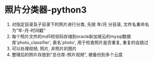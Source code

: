 # 照片分类器-python3
1. 对指定目录及子目录下的照片进行分类, 先按 年/月 分目录, 文件名重命名为"年-月-时间戳"
2. 每个照片文件的md5校验码存储到oracle新加坡云的mysql数据库'photo_classifier', 表名'photo', 用于检查照片是否重复, 重复的会跳过
3. 可以处理视频, 照片, 非照片的图片
4. 整理后的照片存放到"总仓库-照片视频", 被备份到多个云盘
